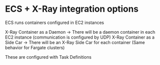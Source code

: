 # ECS + X-Ray integration options

ECS runs containers configured in EC2 instances

X-Ray Container as a Daemon -> There will be a daemon container in each EC2 instance (communication is configured by UDP)
X-Ray Container as a Side Car -> There will be an X-Ray Side Car for each container (Same behavior for Fargate clusters)

These are configured with Task Definitions
